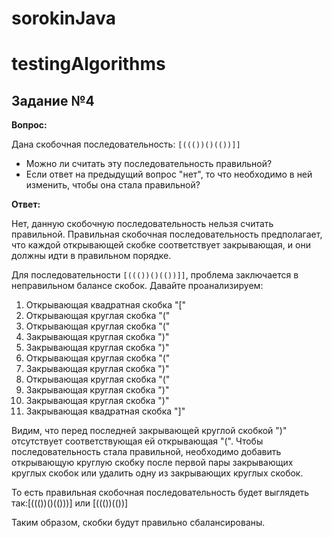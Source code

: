 # sorokinJava
# testingAlgorithms

## Задание №4

**Вопрос:**

Дана скобочная последовательность: `[((())()(())]]`
- Можно ли считать эту последовательность правильной?
- Если ответ на предыдущий вопрос "нет", то что необходимо в ней изменить, чтобы она стала правильной?

**Ответ:**

Нет, данную скобочную последовательность нельзя считать правильной. Правильная скобочная последовательность предполагает, что каждой открывающей скобке соответствует закрывающая, и они должны идти в правильном порядке. 

Для последовательности `[((())()(())]]`, проблема заключается в неправильном балансе скобок. Давайте проанализируем:

1. Открывающая квадратная скобка "["
2. Открывающая круглая скобка "("
3. Открывающая круглая скобка "("
4. Закрывающая круглая скобка ")"
5. Закрывающая круглая скобка ")"
6. Открывающая круглая скобка "("
7. Закрывающая круглая скобка ")"
8. Открывающая круглая скобка "("
9. Закрывающая круглая скобка ")"
10. Закрывающая круглая скобка ")"
11. Закрывающая квадратная скобка "]"

Видим, что перед последней закрывающей круглой скобкой ")" отсутствует соответствующая ей открывающая "(". Чтобы последовательность стала правильной, необходимо добавить открывающую круглую скобку после первой пары закрывающих круглых скобок или удалить одну из закрывающих круглых скобок. 

То есть правильная скобочная последовательность будет выглядеть так:[((())()(()))] или [((())(())]

Таким образом, скобки будут правильно сбалансированы.

